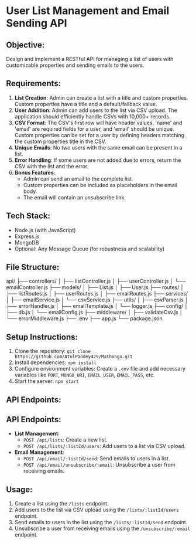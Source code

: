 # User List Management and Email Sending API

## Objective:

Design and implement a RESTful API for managing a list of users with customizable properties and sending emails to the users.

## Requirements:

1. **List Creation**: Admin can create a list with a title and custom properties. Custom properties have a title and a default/fallback value.
2. **User Addition**: Admin can add users to the list via CSV upload. The application should efficiently handle CSVs with 10,000+ records.
3. **CSV Format**: The CSV's first row will have header values. 'name' and 'email' are required fields for a user, and 'email' should be unique. Custom properties can be set for a user by defining headers matching the custom properties title in the CSV.
4. **Unique Emails**: No two users with the same email can be present in a list.
5. **Error Handling**: If some users are not added due to errors, return the CSV with the list and the error.
6. **Bonus Features**:
   - Admin can send an email to the complete list.
   - Custom properties can be included as placeholders in the email body.
   - The email will contain an unsubscribe link.

## Tech Stack:

- Node.js (with JavaScript)
- Express.js
- MongoDB
- Optional: Any Message Queue (for robustness and scalability)

## File Structure:

api/
├── controllers/
│   ├── listController.js
│   ├── userController.js
│   └── emailController.js
├── models/
│   ├── List.js
│   ├── User.js
├── routes/
│   ├── listRoutes.js
│   ├── userRoutes.js
│   ├── emailRoutes.js
├── services/
│   ├── emailService.js
│   └── csvService.js
├── utils/
│   ├── csvParser.js
│   ├── errorHandler.js
│   ├── emailTemplate.js
│   └── logger.js
├── config/
│   ├── db.js
│   └── emailConfig.js
├── middleware/
│   ├── validateCsv.js
│   └── errorMiddleware.js
├── .env
├── app.js
└── package.json



## Setup Instructions:

1. Clone the repository: `git clone https://github.com/AtulPandey429/Mathongo.git`
2. Install dependencies: `npm install`
3. Configure environment variables: Create a `.env` file and add necessary variables like `PORT`, `MONGO_URI`, `EMAIL_USER`, `EMAIL_PASS`, etc.
4. Start the server: `npm start`

## API Endpoints:

## API Endpoints:

- **List Management**:
  - `POST /api/lists`: Create a new list.
  - `POST /api/lists/:listId/users`: Add users to a list via CSV upload.
- **Email Management**:
  - `POST /api/email/:listId/send`: Send emails to users in a list.
  - `POST /api/email/unsubscribe/:email`: Unsubscribe a user from receiving emails.


## Usage:

1. Create a list using the `/lists` endpoint.
2. Add users to the list via CSV upload using the `/lists/:listId/users` endpoint.
3. Send emails to users in the list using the `/lists/:listId/send` endpoint.
4. Unsubscribe a user from receiving emails using the `/unsubscribe/:email` endpoint.


